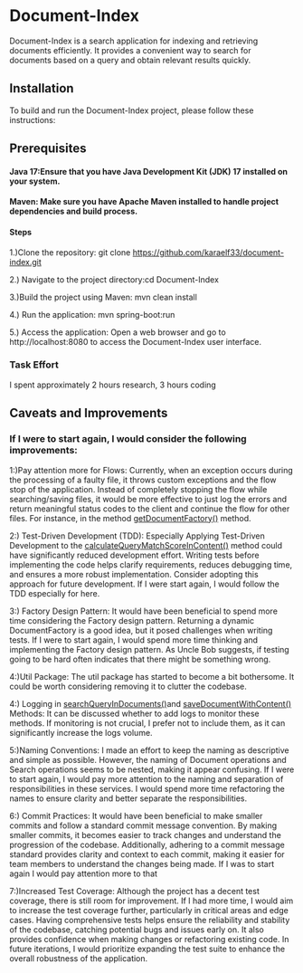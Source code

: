 # Document-Index

Document-Index is a search application for indexing and retrieving documents efficiently. It provides a convenient way to search for documents based on a query and obtain relevant results quickly.



## Installation
To build and run the Document-Index project, please follow these instructions:

## Prerequisites
#### Java 17:Ensure that you have Java Development Kit (JDK) 17 installed on your system.
#### Maven: Make sure you have Apache Maven installed to handle project dependencies and build process.
#### Steps
1.)Clone the repository: git clone https://github.com/karaelf33/document-index.git 

2.) Navigate to the project directory:cd Document-Index

3.)Build the project using Maven: mvn clean install

4.) Run the application: mvn spring-boot:run

5.) Access the application: Open a web browser and go to http://localhost:8080 to access the Document-Index user interface.


### Task Effort
I spent approximately  2 hours research, 3 hours coding

## Caveats and Improvements 
### If I were to start again, I would consider the following improvements:

1:)Pay attention more for Flows: Currently, when an exception occurs during the processing of a faulty file,
it throws custom exceptions and the flow stop of the application.
Instead of completely stopping the flow while searching/saving files, 
it would be more effective to just log the errors and return meaningful status codes to the client and continue the flow for other files.
For instance, in the method [getDocumentFactory()](/src/main/java/com/example/documentindex/documents/factory/DocumentFactoryManagerImpl.java#L47) method.

2:) Test-Driven Development (TDD): Especially Applying Test-Driven Development to the
[calculateQueryMatchScoreInContent()](/src/main/java/com/example/documentindex/search/SearchServiceImpl.java#L11)
method could have significantly reduced development effort. Writing tests before implementing the code helps clarify requirements, 
reduces debugging time, and ensures a more robust implementation. Consider adopting this approach for future development.
If I were start again, I would follow the TDD especially for here.

3:) Factory Design Pattern: It would have been beneficial to spend more time considering the Factory design pattern. 
Returning a dynamic DocumentFactory is a good idea, but it posed challenges when writing tests.
If I were to start again, I would spend more time thinking and implementing the Factory design pattern.
As Uncle Bob suggests, if testing going to be hard often indicates that there might be something wrong.

4:)Util Package: The util package has started to become a bit bothersome. It could be worth considering removing it to clutter the codebase.

4:) Logging in [searchQueryInDocuments()](/src/main/java/com/example/documentindex/service/impl/DocumentServiceImpl.java#L26)and
[saveDocumentWithContent()](/src/main/java/com/example/documentindex/service/impl/DocumentServiceImpl.java#L39) 
Methods: It can be discussed whether to add logs to monitor these methods. 
If monitoring is not crucial, I prefer not to include them, as it can significantly increase the logs volume.

5:)Naming Conventions: I made an effort to keep the naming as descriptive and simple as possible. 
However, the naming of Document operations and Search operations seems to be nested, making it appear confusing. 
If I were to start again, I would pay more attention to the naming and separation of responsibilities in these services. 
I would spend more time refactoring the names to ensure clarity and better separate the responsibilities.

6:) Commit Practices: It would have been beneficial to make smaller commits and follow a standard commit message convention. 
By making smaller commits, it becomes easier to track changes and understand the progression of the codebase. Additionally, adhering to a commit message standard provides clarity and context to each commit,
making it easier for team members to understand the changes being made. If I was to start again I would pay attention more to that

7:)Increased Test Coverage: Although the project has a decent test coverage, there is still room for improvement. If I had more time, I would aim to increase the test coverage further, particularly in critical areas and edge cases. Having comprehensive tests helps ensure the reliability and stability of the codebase, catching potential bugs and issues early on. It also provides confidence when making changes or refactoring existing code. In future iterations, 
I would prioritize expanding the test suite to enhance the overall robustness of the application.

